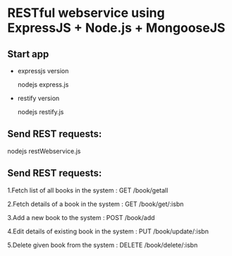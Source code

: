 # RESTful webservice using ExpressJS + Node.js + MongooseJS

## Start app
* expressjs version

  nodejs express.js
  
* restify version

  nodejs restify.js
  

## Send REST requests:

nodejs restWebservice.js

## Send REST requests:

 1.Fetch list of all books in the system : GET /book/getall
 
 2.Fetch details of a book in the system : GET /book/get/:isbn
 
 3.Add a new book to the system : POST /book/add
 
 4.Edit details of existing book in the system : PUT /book/update/:isbn
 
 5.Delete given book from the system : DELETE /book/delete/:isbn
